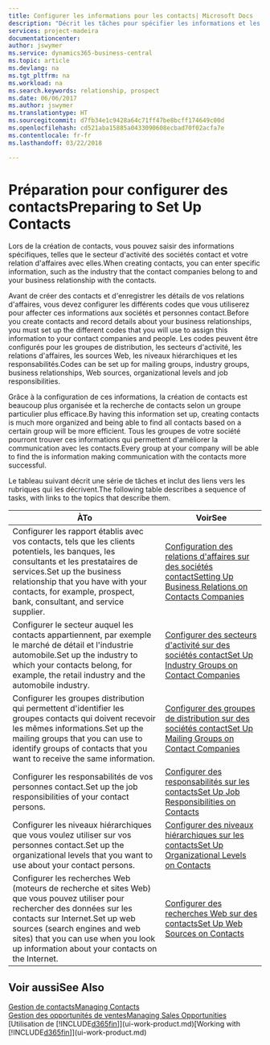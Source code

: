 ```yaml
---
title: Configurer les informations pour les contacts| Microsoft Docs
description: "Décrit les tâches pour spécifier les informations et les codes, par exemple, sur les secteurs d'activité et les relations d'affaires, avant de paramétrer des contacts."
services: project-madeira
documentationcenter: 
author: jswymer
ms.service: dynamics365-business-central
ms.topic: article
ms.devlang: na
ms.tgt_pltfrm: na
ms.workload: na
ms.search.keywords: relationship, prospect
ms.date: 06/06/2017
ms.author: jswymer
ms.translationtype: HT
ms.sourcegitcommit: d7fb34e1c9428a64c71ff47be8bcff174649c00d
ms.openlocfilehash: cd521aba15885a0433090608ecbad70f02acfa7e
ms.contentlocale: fr-fr
ms.lasthandoff: 03/22/2018

---
```

# <a name="preparing-to-set-up-contacts"></a><span data-ttu-id="c6a08-103">Préparation pour configurer des contacts</span><span class="sxs-lookup"><span data-stu-id="c6a08-103">Preparing to Set Up Contacts</span></span>
<span data-ttu-id="c6a08-104">Lors de la création de contacts, vous pouvez saisir des informations spécifiques, telles que le secteur d'activité des sociétés contact et votre relation d'affaires avec elles.</span><span class="sxs-lookup"><span data-stu-id="c6a08-104">When creating contacts, you can enter specific information, such as the industry that the contact companies belong to and your business relationship with the contacts.</span></span>

<span data-ttu-id="c6a08-105">Avant de créer des contacts et d'enregistrer les détails de vos relations d'affaires, vous devez configurer les différents codes que vous utiliserez pour affecter ces informations aux sociétés et personnes contact.</span><span class="sxs-lookup"><span data-stu-id="c6a08-105">Before you create contacts and record details about your business relationships, you must set up the different codes that you will use to assign this information to your contact companies and people.</span></span> <span data-ttu-id="c6a08-106">Les codes peuvent être configurés pour les groupes de distribution, les secteurs d'activité, les relations d'affaires, les sources Web, les niveaux hiérarchiques et les responsabilités.</span><span class="sxs-lookup"><span data-stu-id="c6a08-106">Codes can be set up for mailing groups, industry groups, business relationships, Web sources, organizational levels and job responsibilities.</span></span>

<span data-ttu-id="c6a08-107">Grâce à la configuration de ces informations, la création de contacts est beaucoup plus organisée et la recherche de contacts selon un groupe particulier plus efficace.</span><span class="sxs-lookup"><span data-stu-id="c6a08-107">By having this information set up, creating contacts is much more organized and being able to find all contacts based on a certain group will be more efficient.</span></span> <span data-ttu-id="c6a08-108">Tous les groupes de votre société pourront trouver ces informations qui permettent d'améliorer la communication avec les contacts.</span><span class="sxs-lookup"><span data-stu-id="c6a08-108">Every group at your company will be able to find the is information making communication with the contacts more successful.</span></span>

<span data-ttu-id="c6a08-109">Le tableau suivant décrit une série de tâches et inclut des liens vers les rubriques qui les décrivent.</span><span class="sxs-lookup"><span data-stu-id="c6a08-109">The following table describes a sequence of tasks, with links to the topics that describe them.</span></span> 

| <span data-ttu-id="c6a08-110">À</span><span class="sxs-lookup"><span data-stu-id="c6a08-110">To</span></span> | <span data-ttu-id="c6a08-111">Voir</span><span class="sxs-lookup"><span data-stu-id="c6a08-111">See</span></span> |
| --- | --- |
| <span data-ttu-id="c6a08-112">Configurer les rapport établis avec vos contacts, tels que les clients potentiels, les banques, les consultants et les prestataires de services.</span><span class="sxs-lookup"><span data-stu-id="c6a08-112">Set up the business relationship that you have with your contacts, for example, prospect, bank, consultant, and service supplier.</span></span> |[<span data-ttu-id="c6a08-113">Configuration des relations d'affaires sur des sociétés contact</span><span class="sxs-lookup"><span data-stu-id="c6a08-113">Setting Up Business Relations on Contacts Companies</span></span>](marketing-business-relations.md) |
| <span data-ttu-id="c6a08-114">Configurer le secteur auquel les contacts appartiennent, par exemple le marché de détail et l'industrie automobile.</span><span class="sxs-lookup"><span data-stu-id="c6a08-114">Set up the industry to which your contacts belong, for example, the retail industry and the automobile industry.</span></span> |[<span data-ttu-id="c6a08-115">Configurer des secteurs d'activité sur des sociétés contact</span><span class="sxs-lookup"><span data-stu-id="c6a08-115">Set Up Industry Groups on Contact Companies</span></span>](marketing-industry-groups.md) |
| <span data-ttu-id="c6a08-116">Configurer les groupes distribution qui permettent d'identifier les groupes contacts qui doivent recevoir les mêmes informations.</span><span class="sxs-lookup"><span data-stu-id="c6a08-116">Set up the mailing groups that you can use to identify groups of contacts that you want to receive the same information.</span></span> |[<span data-ttu-id="c6a08-117">Configurer des groupes de distribution sur des sociétés contact</span><span class="sxs-lookup"><span data-stu-id="c6a08-117">Set Up Mailing Groups on Contact Companies</span></span>](marketing-mailing-groups.md) |
| <span data-ttu-id="c6a08-118">Configurer les responsabilités de vos personnes contact.</span><span class="sxs-lookup"><span data-stu-id="c6a08-118">Set up the job responsibilities of your contact persons.</span></span> |[<span data-ttu-id="c6a08-119">Configurer des responsabilités sur les contacts</span><span class="sxs-lookup"><span data-stu-id="c6a08-119">Set Up Job Responsibilities on Contacts</span></span>](marketing-job-responsibilities.md) |
| <span data-ttu-id="c6a08-120">Configurer les niveaux hiérarchiques que vous voulez utiliser sur vos personnes contact.</span><span class="sxs-lookup"><span data-stu-id="c6a08-120">Set up the organizational levels that you want to use about your contact persons.</span></span> |[<span data-ttu-id="c6a08-121">Configurer des niveaux hiérarchiques sur les contacts</span><span class="sxs-lookup"><span data-stu-id="c6a08-121">Set Up Organizational Levels on Contacts</span></span>](marketing-organizational-levels.md) |
| <span data-ttu-id="c6a08-122">Configurer les recherches Web (moteurs de recherche et sites Web) que vous pouvez utiliser pour rechercher des données sur les contacts sur Internet.</span><span class="sxs-lookup"><span data-stu-id="c6a08-122">Set up web sources (search engines and web sites) that you can use when you look up information about your contacts on the Internet.</span></span> |[<span data-ttu-id="c6a08-123">Configurer des recherches Web sur des contacts</span><span class="sxs-lookup"><span data-stu-id="c6a08-123">Set Up Web Sources on Contacts</span></span>](marketing-web-sources.md) |

## <a name="see-also"></a><span data-ttu-id="c6a08-124">Voir aussi</span><span class="sxs-lookup"><span data-stu-id="c6a08-124">See Also</span></span>
[<span data-ttu-id="c6a08-125">Gestion de contacts</span><span class="sxs-lookup"><span data-stu-id="c6a08-125">Managing Contacts</span></span>](marketing-contacts.md)  
[<span data-ttu-id="c6a08-126">Gestion des opportunités de ventes</span><span class="sxs-lookup"><span data-stu-id="c6a08-126">Managing Sales Opportunities</span></span>](marketing-manage-sales-opportunities.md)  
<span data-ttu-id="c6a08-127">[Utilisation de [!INCLUDE[d365fin](includes/d365fin_md.md)]](ui-work-product.md)</span><span class="sxs-lookup"><span data-stu-id="c6a08-127">[Working with [!INCLUDE[d365fin](includes/d365fin_md.md)]](ui-work-product.md)</span></span>

